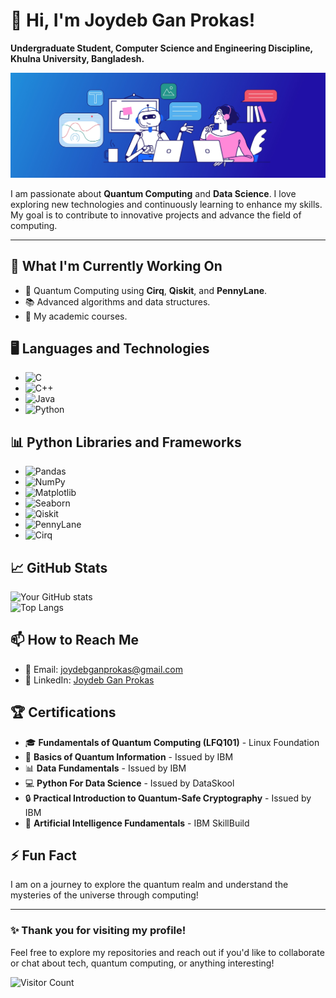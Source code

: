 # 👋 Hi, I'm Joydeb Gan Prokas!

**Undergraduate Student, Computer Science and Engineering Discipline, Khulna University, Bangladesh.**

![Profile Banner](https://github.com/joydeb1729/joydeb1729/blob/ececa866c02bcc7a55e56bd3ea2f83b44493d1ef/chatGPT-GitHub-banner.jpg)

I am passionate about **Quantum Computing** and **Data Science**. I love exploring new technologies and continuously learning to enhance my skills. My goal is to contribute to innovative projects and advance the field of computing.

---

## 🔭 What I'm Currently Working On
- 🤖 Quantum Computing using **Cirq**, **Qiskit**, and **PennyLane**.
- 📚 Advanced algorithms and data structures.
- 📝 My academic courses.

## 🖥️ Languages and Technologies
- ![C](https://img.shields.io/badge/C-00599C?style=flat&logo=c&logoColor=white)
- ![C++](https://img.shields.io/badge/C%2B%2B-F34B7D?style=flat&logo=c%2B%2B&logoColor=white)
- ![Java](https://img.shields.io/badge/Java-007396?style=flat&logo=java&logoColor=white)
- ![Python](https://img.shields.io/badge/Python-3776AB?style=flat&logo=python&logoColor=white)

## 📊 Python Libraries and Frameworks
- ![Pandas](https://img.shields.io/badge/Pandas-150458?style=flat&logo=pandas&logoColor=white)
- ![NumPy](https://img.shields.io/badge/NumPy-013243?style=flat&logo=numpy&logoColor=white)
- ![Matplotlib](https://img.shields.io/badge/Matplotlib-003A6C?style=flat&logo=matplotlib&logoColor=white)
- ![Seaborn](https://img.shields.io/badge/Seaborn-3F7F8C?style=flat&logo=seaborn&logoColor=white)
- ![Qiskit](https://img.shields.io/badge/Qiskit-0E4F5C?style=flat&logo=qiskit&logoColor=white)
- ![PennyLane](https://img.shields.io/badge/PennyLane-8F7D7D?style=flat&logo=pennylane&logoColor=white)
- ![Cirq](https://img.shields.io/badge/Cirq-9B9B9B?style=flat&logo=google&logoColor=white)

## 📈 GitHub Stats
![Your GitHub stats](https://github-readme-stats.vercel.app/api?username=joydeb1729&show_icons=true&theme=radical)  
![Top Langs](https://github-readme-stats.vercel.app/api/top-langs/?username=joydeb1729&layout=compact&theme=radical)

## 📫 How to Reach Me
- 📧 Email: [joydebganprokas@gmail.com](mailto:joydebganprokas@gmail.com)
- 💼 LinkedIn: [Joydeb Gan Prokas](https://www.linkedin.com/in/joydeb-gan-prokas/)

## 🏆 Certifications
- 🎓 **Fundamentals of Quantum Computing (LFQ101)** - Linux Foundation
- 📜 **Basics of Quantum Information** - Issued by IBM
- 📊 **Data Fundamentals** - Issued by IBM
- 💻 **Python For Data Science** - Issued by DataSkool
- 🔒 **Practical Introduction to Quantum-Safe Cryptography** - Issued by IBM
- 🤖 **Artificial Intelligence Fundamentals** - IBM SkillBuild

## ⚡ Fun Fact
I am on a journey to explore the quantum realm and understand the mysteries of the universe through computing!

---

### ✨ Thank you for visiting my profile!
Feel free to explore my repositories and reach out if you'd like to collaborate or chat about tech, quantum computing, or anything interesting!

![Visitor Count](https://komarev.com/ghpvc/?username=joydeb1729&color=brightgreen)
